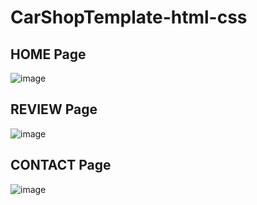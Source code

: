 # CarShopTemplate-html-css

<h2>HOME Page</h2>

![image](https://user-images.githubusercontent.com/80543033/174876681-bc735177-4761-4e79-9f1d-2205a073632c.png)

<h2>REVIEW Page</h2>

![image](https://user-images.githubusercontent.com/80543033/174876799-9d47aedf-c90c-4359-9f3b-80823f1d6de1.png)

<h2>CONTACT Page</h2>

![image](https://user-images.githubusercontent.com/80543033/174877052-6714b828-2552-43f5-9465-e8c9d39dc07e.png)
